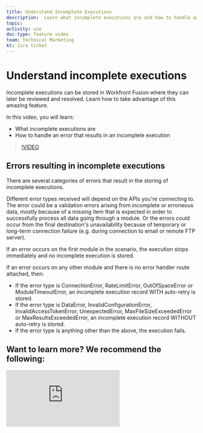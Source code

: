 ```yaml
---
title: Understand Incomplete Executions
description:  Learn what incomplete executions are and how to handle an error that results in an incomplete execution in [!DNL Adobe Workfront Fusion].
topic: 
activity: use
doc-type: feature video
team: Technical Marketing
kt: Jira ticket 
---
```

# Understand incomplete executions

Incomplete executions can be stored in Workfront Fusion where they can later be reviewed and resolved. Learn how to take advantage of this amazing feature.

In this video, you will learn:

* What incomplete executions are
* How to handle an error that results in an incomplete execution

>[!VIDEO](https://video.tv.adobe.com/v/335307/?quality=12)

## Errors resulting in incomplete executions

There are several categories of errors that result in the storing of incomplete executions.

Different error types received will depend on the APIs you're connecting to. The error could be a validation errors arising from incomplete or erroneous data, mostly because of a missing item that is expected in order to successfully process all data going through a module. Or the errors could occur from the final destination's unavailability because of temporary or long-term connection failure (e.g. during connection to email or remote FTP server).

If an error occurs on the first module in the scenario, the execution stops immediately and no incomplete execution is stored.

If an error occurs on any other module and there is no error handler route attached, then:

* If the error type is ConnectionError, RateLimitError, OutOfSpaceError or ModuleTimeoutError, an incomplete execution record WITH auto-retry is stored.
* If the error type is DataError, InvalidConfigurationError, InvalidAccessTokenError, UnexpectedError, MaxFileSizeExceededError or MaxResultsExceededError, an incomplete execution record WITHOUT auto-retry is stored.
* If the error type is anything other than the above, the execution fails.

## Want to learn more? We recommend the following:

![Workfront Fusion documentation](https://experienceleague.adobe.com/docs/workfront/using/adobe-workfront-fusion/workfront-fusion-2.html?lang=en)

